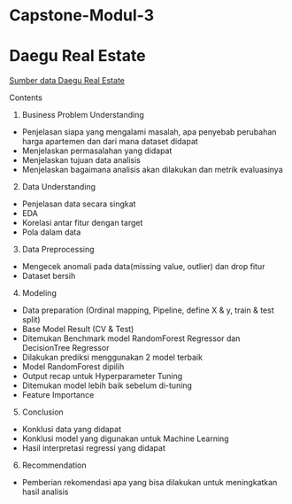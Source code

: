 # Capstone-Modul-3

# Daegu Real Estate

[Sumber data Daegu Real Estate](https://www.kaggle.com/datasets/gunhee/koreahousedata/code)

Contents

1. Business Problem Understanding
  - Penjelasan siapa yang mengalami masalah, apa penyebab perubahan harga apartemen dan dari mana dataset didapat
  - Menjelaskan permasalahan yang didapat
  - Menjelaskan tujuan data analisis
  - Menjelaskan bagaimana analisis akan dilakukan dan metrik evaluasinya
 
2. Data Understanding
  - Penjelasan data secara singkat
  - EDA
  - Korelasi antar fitur dengan target
  - Pola dalam data
  
3. Data Preprocessing
  - Mengecek anomali pada data(missing value, outlier) dan drop fitur
  - Dataset bersih
 
4. Modeling
  - Data preparation (Ordinal mapping, Pipeline, define X & y, train & test split)
  - Base Model Result (CV & Test)
  - Ditemukan Benchmark model RandomForest Regressor dan DecisionTree Regressor
  - Dilakukan prediksi menggunakan 2 model terbaik
  - Model RandomForest dipilih
  - Output recap untuk Hyperparameter Tuning
  - Ditemukan model lebih baik sebelum di-tuning
  - Feature Importance

5. Conclusion
  - Konklusi data yang didapat
  - Konklusi model yang digunakan untuk Machine Learning
  - Hasil interpretasi regressi yang didapat
 
6. Recommendation
  - Pemberian rekomendasi apa yang bisa dilakukan untuk meningkatkan hasil analisis

